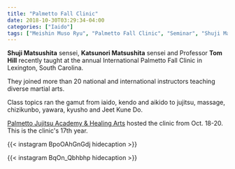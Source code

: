```yaml
---
title: "Palmetto Fall Clinic"
date: 2018-10-30T03:29:34-04:00
categories: ["Iaido"]
tags: ["Meishin Muso Ryu", "Palmetto Fall Clinic", "Seminar", "Shuji Matsushita"]
---
```


**Shuji Matsushita** sensei, **Katsunori Matsushita** sensei and Professor **Tom Hill** recently taught at the annual International Palmetto Fall Clinic in Lexington, South Carolina.

<!--more-->

They joined more than 20 national and international instructors teaching diverse martial arts.

Class topics ran the gamut from iaido, kendo and aikido to jujitsu, massage, chizikunbo, yawara, kyusho and Jeet Kune Do.

[Palmetto Jujitsu Academy & Healing Arts](https://www.palmettojujitsu.com) hosted the clinic from Oct. 18-20. This is the clinic's 17th year.

{{< instagram BpoOAhGnGdj hidecaption >}}

{{< instagram BqOn_Qbhbhp hidecaption >}}
